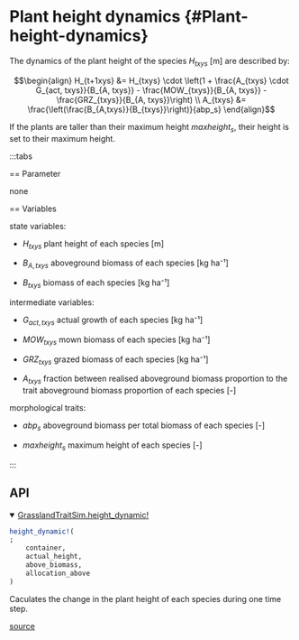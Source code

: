 


# Plant height dynamics {#Plant-height-dynamics}

The dynamics of the plant height of the species $H_{txys}$ [m] are described by:

$$\begin{align}
H_{t+1xys} &= H_{txys} \cdot \left(1 + \frac{A_{txys} \cdot G_{act, txys}}{B_{A, txys}} - \frac{MOW_{txys}}{B_{A, txys}} - \frac{GRZ_{txys}}{B_{A, txys}}\right) \\
A_{txys} &= \frac{\left(\frac{B_{A,txys}}{B_{txys}}\right)}{abp_s}
\end{align}$$

If the plants are taller than their maximum height $maxheight_s$, their height is set to their maximum height.

:::tabs

== Parameter

none

== Variables

state variables:
- $H_{txys}$ plant height of each species [m]
  
- $B_{A, txys}$ aboveground biomass of each species [kg ha⁻¹]
  
- $B_{txys}$ biomass of each species [kg ha⁻¹]
  

intermediate variables:
- $G_{act, txys}$ actual growth of each species [kg ha⁻¹]
  
- $MOW_{txys}$ mown biomass of each species [kg ha⁻¹]
  
- $GRZ_{txys}$ grazed biomass of each species [kg ha⁻¹]
  
- $A_{txys}$ fraction between realised aboveground biomass proportion to the trait aboveground biomass proportion of each species [-]
  

morphological traits:
- $abp_s$ aboveground biomass per total biomass of each species [-]
  
- $maxheight_s$ maximum height of each species [-]
  

:::

## API
<details class='jldocstring custom-block' open>
<summary><a id='GrasslandTraitSim.height_dynamic!' href='#GrasslandTraitSim.height_dynamic!'><span class="jlbinding">GrasslandTraitSim.height_dynamic!</span></a> <Badge type="info" class="jlObjectType jlFunction" text="Function" /></summary>



```julia
height_dynamic!(
;
    container,
    actual_height,
    above_biomass,
    allocation_above
)

```


Caculates the change in the plant height of each species during one time step.


[source](https://github.com/FelixNoessler/GrasslandTraitSim.jl/blob/083386dc75748e31525cf4ea66f74778601f0f0c/src/4_height/height.jl#L1)

</details>


